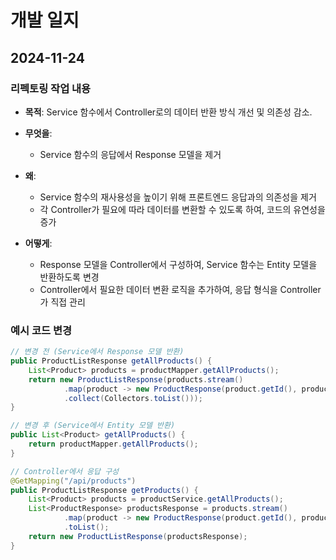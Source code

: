 # 개발 일지

## 2024-11-24

### 리펙토링 작업 내용
- **목적**: Service 함수에서 Controller로의 데이터 반환 방식 개선 및 의존성 감소.

- **무엇을**:
  - Service 함수의 응답에서 Response 모델을 제거

- **왜**:
  - Service 함수의 재사용성을 높이기 위해 프론트엔드 응답과의 의존성을 제거
  - 각 Controller가 필요에 따라 데이터를 변환할 수 있도록 하여, 코드의 유연성을 증가

- **어떻게**:
  - Response 모델을 Controller에서 구성하여, Service 함수는 Entity 모델을 반환하도록 변경
  - Controller에서 필요한 데이터 변환 로직을 추가하여, 응답 형식을 Controller가 직접 관리

### 예시 코드 변경
```java
// 변경 전 (Service에서 Response 모델 반환)
public ProductListResponse getAllProducts() {
    List<Product> products = productMapper.getAllProducts();
    return new ProductListResponse(products.stream()
            .map(product -> new ProductResponse(product.getId(), product.getName(), product.getPrice(), product.getStock()))
            .collect(Collectors.toList()));
}

// 변경 후 (Service에서 Entity 모델 반환)
public List<Product> getAllProducts() {
    return productMapper.getAllProducts();
}

// Controller에서 응답 구성
@GetMapping("/api/products")
public ProductListResponse getProducts() {
    List<Product> products = productService.getAllProducts();
    List<ProductResponse> productsResponse = products.stream()
            .map(product -> new ProductResponse(product.getId(), product.getName(), product.getPrice(), product.getStock()))
            .toList();
    return new ProductListResponse(productsResponse);
}
```
